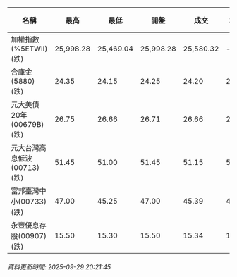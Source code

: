 | 名稱 | 最高 | 最低 | 開盤 | 成交 | 均價 | 成交金額(億) | 昨收 | 漲跌幅 | 漲跌 | 總量 | 昨量 | 振幅 |
| -------- | -------- | -------- | -------- |-------- | -------- | -------- |-------- |-------- |-------- | -------- | -------- |-------- |
|加權指數(%5ETWII) (跌)|25,998.28|25,469.04|25,998.28|25,580.32|-|4,808.28|26,023.85|1.70%|443.53|8,240,440|0|2.03%|
|合庫金(5880) (跌)|24.35|24.15|24.25|24.20|24.23|1.67|24.25|0.21%|0.05|6,878|8,127|0.82%|
|元大美債20年(00679B) (跌)|26.75|26.66|26.71|26.66|26.71|7.63|26.70|0.15%|0.04|28,559|25,629|0.34%|
|元大台灣高息低波(00713) (跌)|51.45|51.00|51.45|51.15|51.12|5.22|51.55|0.78%|0.40|10,220|5,803|0.87%|
|富邦臺灣中小(00733) (跌)|47.00|45.25|47.00|45.39|45.70|0.854|47.13|3.69%|1.74|1,868|919|3.71%|
|永豐優息存股(00907) (跌)|15.50|15.30|15.50|15.34|15.34|0.365|15.51|1.10%|0.17|2,376|694|1.29%|
###### 資料更新時間: 2025-09-29 20:21:45